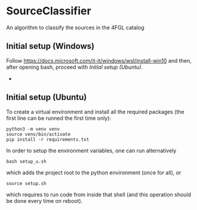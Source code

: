 # SourceClassifier
An algorithm to classify the sources in the 4FGL catalog

## Initial setup (Windows)
Follow https://docs.microsoft.com/it-it/windows/wsl/install-win10 and then, after opening bash, proceed with _Initial setup (Ubuntu)_.

*

## Initial setup (Ubuntu)
To create a virtual environment and install all the required packages (the first line can be runned the first time only):
```
python3 -m venv venv 
source venv/bin/activate
pip install -r requirements.txt
```

In order to setup the environment variables, one can run alternatively 
```
bash setup_u.sh
```
which adds the project root to the python environment (once for all), or 
```
source setup.sh
```
which requires to run code from inside that shell (and this operation should be done every time on reboot). 


